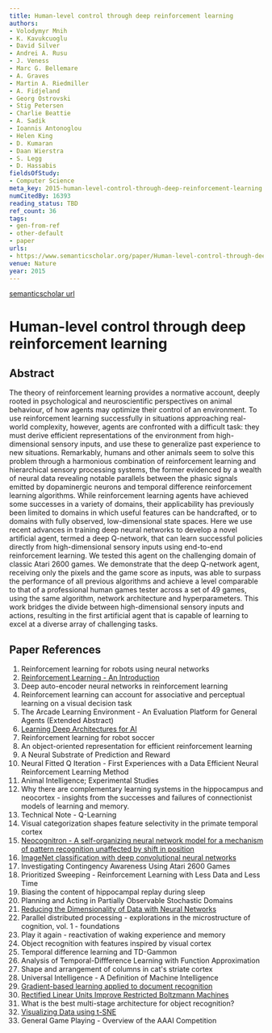 ```yaml
---
title: Human-level control through deep reinforcement learning
authors:
- Volodymyr Mnih
- K. Kavukcuoglu
- David Silver
- Andrei A. Rusu
- J. Veness
- Marc G. Bellemare
- A. Graves
- Martin A. Riedmiller
- A. Fidjeland
- Georg Ostrovski
- Stig Petersen
- Charlie Beattie
- A. Sadik
- Ioannis Antonoglou
- Helen King
- D. Kumaran
- Daan Wierstra
- S. Legg
- D. Hassabis
fieldsOfStudy:
- Computer Science
meta_key: 2015-human-level-control-through-deep-reinforcement-learning
numCitedBy: 16393
reading_status: TBD
ref_count: 36
tags:
- gen-from-ref
- other-default
- paper
urls:
- https://www.semanticscholar.org/paper/Human-level-control-through-deep-reinforcement-Mnih-Kavukcuoglu/e0e9a94c4a6ba219e768b4e59f72c18f0a22e23d?sort=total-citations
venue: Nature
year: 2015
---
```


[semanticscholar url](https://www.semanticscholar.org/paper/Human-level-control-through-deep-reinforcement-Mnih-Kavukcuoglu/e0e9a94c4a6ba219e768b4e59f72c18f0a22e23d?sort=total-citations)

# Human-level control through deep reinforcement learning

## Abstract

The theory of reinforcement learning provides a normative account, deeply rooted in psychological and neuroscientific perspectives on animal behaviour, of how agents may optimize their control of an environment. To use reinforcement learning successfully in situations approaching real-world complexity, however, agents are confronted with a difficult task: they must derive efficient representations of the environment from high-dimensional sensory inputs, and use these to generalize past experience to new situations. Remarkably, humans and other animals seem to solve this problem through a harmonious combination of reinforcement learning and hierarchical sensory processing systems, the former evidenced by a wealth of neural data revealing notable parallels between the phasic signals emitted by dopaminergic neurons and temporal difference reinforcement learning algorithms. While reinforcement learning agents have achieved some successes in a variety of domains, their applicability has previously been limited to domains in which useful features can be handcrafted, or to domains with fully observed, low-dimensional state spaces. Here we use recent advances in training deep neural networks to develop a novel artificial agent, termed a deep Q-network, that can learn successful policies directly from high-dimensional sensory inputs using end-to-end reinforcement learning. We tested this agent on the challenging domain of classic Atari 2600 games. We demonstrate that the deep Q-network agent, receiving only the pixels and the game score as inputs, was able to surpass the performance of all previous algorithms and achieve a level comparable to that of a professional human games tester across a set of 49 games, using the same algorithm, network architecture and hyperparameters. This work bridges the divide between high-dimensional sensory inputs and actions, resulting in the first artificial agent that is capable of learning to excel at a diverse array of challenging tasks.

## Paper References

1. Reinforcement learning for robots using neural networks
2. [Reinforcement Learning - An Introduction](2005-reinforcement-learning-an-introduction.md)
3. Deep auto-encoder neural networks in reinforcement learning
4. Reinforcement learning can account for associative and perceptual learning on a visual decision task
5. The Arcade Learning Environment - An Evaluation Platform for General Agents (Extended Abstract)
6. [Learning Deep Architectures for AI](2007-learning-deep-architectures-for-ai.md)
7. Reinforcement learning for robot soccer
8. An object-oriented representation for efficient reinforcement learning
9. A Neural Substrate of Prediction and Reward
10. Neural Fitted Q Iteration - First Experiences with a Data Efficient Neural Reinforcement Learning Method
11. Animal Intelligence; Experimental Studies
12. Why there are complementary learning systems in the hippocampus and neocortex - insights from the successes and failures of connectionist models of learning and memory.
13. Technical Note - Q-Learning
14. Visual categorization shapes feature selectivity in the primate temporal cortex
15. [Neocognitron - A self-organizing neural network model for a mechanism of pattern recognition unaffected by shift in position](2004-neocognitron-a-self-organizing-neural-network-model-for-a-mechanism-of-pattern-recognition-unaffected-by-shift-in-position.md)
16. [ImageNet classification with deep convolutional neural networks](2012-imagenet-classification-with-deep-convolutional-neural-networks.md)
17. Investigating Contingency Awareness Using Atari 2600 Games
18. Prioritized Sweeping - Reinforcement Learning with Less Data and Less Time
19. Biasing the content of hippocampal replay during sleep
20. Planning and Acting in Partially Observable Stochastic Domains
21. [Reducing the Dimensionality of Data with Neural Networks](2006-reducing-the-dimensionality-of-data-with-neural-networks.md)
22. Parallel distributed processing - explorations in the microstructure of cognition, vol. 1 - foundations
23. Play it again - reactivation of waking experience and memory
24. Object recognition with features inspired by visual cortex
25. Temporal difference learning and TD-Gammon
26. Analysis of Temporal-Diffference Learning with Function Approximation
27. Shape and arrangement of columns in cat's striate cortex
28. Universal Intelligence - A Definition of Machine Intelligence
29. [Gradient-based learning applied to document recognition](1998-gradient-based-learning-applied-to-document-recognition.md)
30. [Rectified Linear Units Improve Restricted Boltzmann Machines](2010-rectified-linear-units-improve-restricted-boltzmann-machines.md)
31. What is the best multi-stage architecture for object recognition?
32. [Visualizing Data using t-SNE](2008-visualizing-data-using-t-sne.md)
33. General Game Playing - Overview of the AAAI Competition
